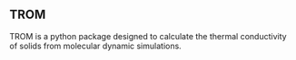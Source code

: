## TROM 

TROM is a python package designed to calculate the thermal conductivity of solids from molecular dynamic simulations.
